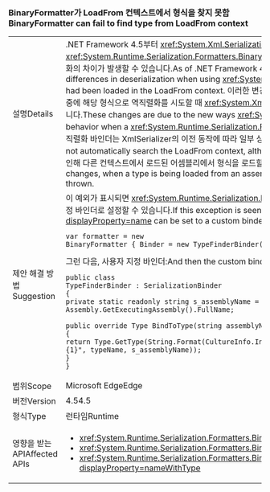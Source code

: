 ### <a name="binaryformatter-can-fail-to-find-type-from-loadfrom-context"></a><span data-ttu-id="4e722-101">BinaryFormatter가 LoadFrom 컨텍스트에서 형식을 찾지 못함</span><span class="sxs-lookup"><span data-stu-id="4e722-101">BinaryFormatter can fail to find type from LoadFrom context</span></span>

|   |   |
|---|---|
|<span data-ttu-id="4e722-102">설명</span><span class="sxs-lookup"><span data-stu-id="4e722-102">Details</span></span>|<span data-ttu-id="4e722-103">.NET Framework 4.5부터 <xref:System.Xml.Serialization.XmlSerializer?displayProperty=name>의 여러 가지 변경으로 인해 <xref:System.Runtime.Serialization.Formatters.Binary.BinaryFormatter?displayProperty=name>을 사용하여 LoadFrom 컨텍스트에서 로드된 형식을 역직렬화할 때 역직렬화의 차이가 발생할 수 있습니다.</span><span class="sxs-lookup"><span data-stu-id="4e722-103">As of .NET Framework 4.5, a number of <xref:System.Xml.Serialization.XmlSerializer?displayProperty=name> changes may cause differences in deserialization when using <xref:System.Runtime.Serialization.Formatters.Binary.BinaryFormatter?displayProperty=name> to deserialize types that had been loaded in the LoadFrom context.</span></span> <span data-ttu-id="4e722-104">이러한 변경 내용은 <xref:System.Runtime.Serialization.Formatters.Binary.BinaryFormatter?displayProperty=name>이 나중에 해당 형식으로 역직렬화를 시도할 때 <xref:System.Xml.Serialization.XmlSerializer?displayProperty=name>이 다른 동작을 유발하는 형식을 로드하는 새로운 방법 때문입니다.</span><span class="sxs-lookup"><span data-stu-id="4e722-104">These changes are due to the new ways <xref:System.Xml.Serialization.XmlSerializer?displayProperty=name> now loads a type which causes different behavior when a <xref:System.Runtime.Serialization.Formatters.Binary.BinaryFormatter?displayProperty=name> attempts to deserialize to that type later on.</span></span> <span data-ttu-id="4e722-105">기본 직렬화 바인더는 XmlSerializer의 이전 동작에 따라 일부 상황에서 작동했을지라도 LoadFrom 컨텍스트를 자동으로 검색하지 않습니다.</span><span class="sxs-lookup"><span data-stu-id="4e722-105">The default serialization binder does not automatically search the LoadFrom context, although it may have worked in some circumstances based on the old behavior of XmlSerializer.</span></span> <span data-ttu-id="4e722-106">변경 내용으로 인해 다른 컨텍스트에서 로드된 어셈블리에서 형식을 로드할 때 <xref:System.IO.FileNotFoundException?displayProperty=name>이 throw될 수 있습니다.</span><span class="sxs-lookup"><span data-stu-id="4e722-106">Due to the changes, when a type is being loaded from an assembly loaded in a different context, a <xref:System.IO.FileNotFoundException?displayProperty=name> may be thrown.</span></span>|
|<span data-ttu-id="4e722-107">제안 해결 방법</span><span class="sxs-lookup"><span data-stu-id="4e722-107">Suggestion</span></span>|<span data-ttu-id="4e722-108">이 예외가 표시되면 <xref:System.Runtime.Serialization.Formatters.Binary.BinaryFormatter?displayProperty=name>의 <code>Binder</code> 속성을 올바른 형식을 찾을 수 있는 사용자 지정 바인더로 설정할 수 있습니다.</span><span class="sxs-lookup"><span data-stu-id="4e722-108">If this exception is seen, the <code>Binder</code> property of the <xref:System.Runtime.Serialization.Formatters.Binary.BinaryFormatter?displayProperty=name> can be set to a custom binder that will find the correct type.</span></span><pre><code class="language-C#">var formatter = new BinaryFormatter { Binder = new TypeFinderBinder() }&#13;&#10;</code></pre><span data-ttu-id="4e722-109">그런 다음, 사용자 지정 바인더:</span><span class="sxs-lookup"><span data-stu-id="4e722-109">And then the custom binder:</span></span><pre><code class="language-C#">public class TypeFinderBinder : SerializationBinder&#13;&#10;{&#13;&#10;private static readonly string s_assemblyName = Assembly.GetExecutingAssembly().FullName;&#13;&#10;&#13;&#10;public override Type BindToType(string assemblyName, string typeName)&#13;&#10;{&#13;&#10;return Type.GetType(String.Format(CultureInfo.InvariantCulture, &quot;{0}, {1}&quot;, typeName, s_assemblyName));&#13;&#10;}&#13;&#10;}&#13;&#10;</code></pre>|
|<span data-ttu-id="4e722-110">범위</span><span class="sxs-lookup"><span data-stu-id="4e722-110">Scope</span></span>|<span data-ttu-id="4e722-111">Microsoft Edge</span><span class="sxs-lookup"><span data-stu-id="4e722-111">Edge</span></span>|
|<span data-ttu-id="4e722-112">버전</span><span class="sxs-lookup"><span data-stu-id="4e722-112">Version</span></span>|<span data-ttu-id="4e722-113">4.5</span><span class="sxs-lookup"><span data-stu-id="4e722-113">4.5</span></span>|
|<span data-ttu-id="4e722-114">형식</span><span class="sxs-lookup"><span data-stu-id="4e722-114">Type</span></span>|<span data-ttu-id="4e722-115">런타임</span><span class="sxs-lookup"><span data-stu-id="4e722-115">Runtime</span></span>|
|<span data-ttu-id="4e722-116">영향을 받는 API</span><span class="sxs-lookup"><span data-stu-id="4e722-116">Affected APIs</span></span>|<ul><li><xref:System.Runtime.Serialization.Formatters.Binary.BinaryFormatter?displayProperty=nameWithType></li><li><xref:System.Runtime.Serialization.Formatters.Binary.BinaryFormatter.Deserialize(System.IO.Stream)?displayProperty=nameWithType></li><li><xref:System.Runtime.Serialization.Formatters.Binary.BinaryFormatter.Deserialize(System.IO.Stream,System.Runtime.Remoting.Messaging.HeaderHandler)?displayProperty=nameWithType></li></ul>|

